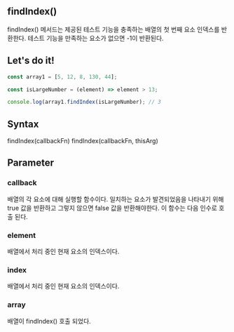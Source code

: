## findIndex()
findIndex() 메서드는 제공된 테스트 기능을 충족하는 배열의 첫 번째 요소 인덱스를 반환한다.
테스트 기능을 만족하는 요소가 없으면 -1이 반환된다.

## Let's do it!
```js
const array1 = [5, 12, 8, 130, 44];

const isLargeNumber = (element) => element > 13;

console.log(array1.findIndex(isLargeNumber); // 3
```

## Syntax
findIndex(callbackFn)
findIndex(callbackFn, thisArg)

## Parameter

### callback

배열의 각 요소에 대해 실행할 함수이다. 일치하는 요소가 발견되었음을 나타내기 위해 true 값을 반환하고 그렇지 않으면 false 값을 반환해야한다.
이 함수는 다음 인수로 호출 된다.

### element

배열에서 처리 중인 현재 요소의 인덱스이다.

### index

배열에서 처리 중인 현재 요소의 인덱스이다.

### array

배열이 findIndex() 호출 되었다.
